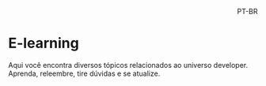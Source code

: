 <p align="right">PT-BR</p>

# E-learning

Aqui você encontra diversos tópicos relacionados ao universo developer. Aprenda, releembre, tire dúvidas e se atualize.


